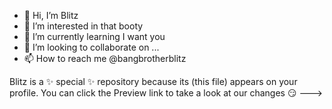 - 👋 Hi, I’m Blitz
- 👀 I’m interested in that booty
- 🌱 I’m currently learning I want you
- 💞️ I’m looking to collaborate on ...
- 📫 How to reach me @bangbrotherblitz

Blitz is a ✨ special ✨ repository because its (this file) appears on your profile.
You can click the Preview link to take a look at our changes 😏
--->
